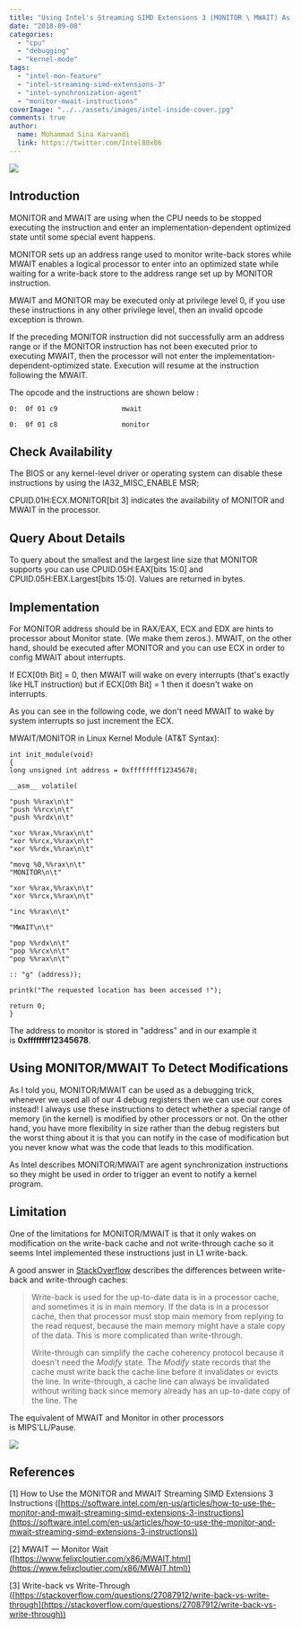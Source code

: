 ```yaml
---
title: "Using Intel's Streaming SIMD Extensions 3 (MONITOR \ MWAIT) As A Kernel Debugging Trick"
date: "2018-09-08"
categories: 
  - "cpu"
  - "debugging"
  - "kernel-mode"
tags: 
  - "intel-mon-feature"
  - "intel-streaming-simd-extensions-3"
  - "intel-synchronization-agent"
  - "monitor-mwait-instructions"
coverImage: "../../assets/images/intel-inside-cover.jpg"
comments: true
author:
  name: Mohammad Sina Karvandi
  link: https://twitter.com/Intel80x86
---
```


![](../../assets/images/intel-inside-cover.jpg)

## **Introduction**

MONITOR and MWAIT are using when the CPU needs to be stopped executing the instruction and enter an implementation-dependent optimized state until some special event happens.

MONITOR sets up an address range used to monitor write-back stores while MWAIT enables a logical processor to enter into an optimized state while waiting for a write-back store to the address range set up by MONITOR instruction.

MWAIT and MONITOR may be executed only at privilege level 0, if you use these instructions in any other privilege level, then an invalid opcode exception is thrown.

If the preceding MONITOR instruction did not successfully arm an address range or if the MONITOR instruction has not been executed prior to executing MWAIT, then the processor will not enter the implementation-dependent-optimized state. Execution will resume at the instruction following the MWAIT.

The opcode and the instructions are shown below :

```
0:  0f 01 c9                mwait
```

```
0:  0f 01 c8                monitor
```

## **Check Availability**

The BIOS or any kernel-level driver or operating system can disable these instructions by using the IA32\_MISC\_ENABLE MSR;

CPUID.01H:ECX.MONITOR\[bit 3\] indicates the availability of MONITOR and MWAIT in the processor.

## **Query About Details**

To query about the smallest and the largest line size that MONITOR supports you can use CPUID.05H:EAX\[bits 15:0\] and CPUID.05H:EBX.Largest\[bits 15:0\]. Values are returned in bytes.

## **Implementation**

For MONITOR address should be in RAX/EAX, ECX and EDX are hints to processor about Monitor state. (We make them zeros.). MWAIT, on the other hand, should be executed after MONITOR and you can use ECX in order to config MWAIT about interrupts.

If ECX\[0th Bit\] = 0, then MWAIT will wake on every interrupts (that's exactly like HLT instruction) but if ECX\[0th Bit\] = 1 then it doesn't wake on interrupts.

As you can see in the following code, we don't need MWAIT to wake by system interrupts so just increment the ECX.

MWAIT/MONITOR in Linux Kernel Module (AT&T Syntax):

```
int init_module(void)
{
long unsigned int address = 0xffffffff12345678; 

__asm__ volatile(

"push %%rax\n\t"
"push %%rcx\n\t"
"push %%rdx\n\t"

"xor %%rax,%%rax\n\t"
"xor %%rcx,%%rax\n\t"
"xor %%rdx,%%rax\n\t"

"movq %0,%%rax\n\t"
"MONITOR\n\t"

"xor %%rax,%%rax\n\t"
"xor %%rcx,%%rax\n\t"

"inc %%rax\n\t"

"MWAIT\n\t"

"pop %%rdx\n\t"
"pop %%rcx\n\t"
"pop %%rax\n\t"

:: "g" (address));

printk("The requested location has been accessed !");

return 0;
}
```

The address to monitor is stored in "address" and in our example it is **0xffffffff12345678**.

## **Using MONITOR/MWAIT To Detect Modifications**

As I told you, MONITOR/MWAIT can be used as a debugging trick, whenever we used all of our 4 debug registers then we can use our cores instead! I always use these instructions to detect whether a special range of memory (in the kernel) is modified by other processors or not. On the other hand, you have more flexibility in size rather than the debug registers but the worst thing about it is that you can notify in the case of modification but you never know what was the code that leads to this modification.

As Intel describes MONITOR/MWAIT are agent synchronization instructions so they might be used in order to trigger an event to notify a kernel program.

## **Limitation**

One of the limitations for MONITOR/MWAIT is that it only wakes on modification on the write-back cache and not write-through cache so it seems Intel implemented these instructions just in L1 write-back.

A good answer in [StackOverflow](https://stackoverflow.com/questions/27087912/write-back-vs-write-through) describes the differences between write-back and write-through caches:

> Write-back is used for the up-to-date data is in a processor cache, and sometimes it is in main memory. If the data is in a processor cache, then that processor must stop main memory from replying to the read request, because the main memory might have a stale copy of the data. This is more complicated than write-through.
> 
> Write-through can simplify the cache coherency protocol because it doesn't need the _Modify_ state. The _Modify_ state records that the cache must write back the cache line before it invalidates or evicts the line. In write-through, a cache line can always be invalidated without writing back since memory already has an up-to-date copy of the line. The

The equivalent of MWAIT and Monitor in other processors is MIPS'LL/Pause.

![](../../assets/images/anime-girl-computer-animated.jpg)

## **References**

\[1\] How to Use the MONITOR and MWAIT Streaming SIMD Extensions 3 Instructions ([https://software.intel.com/en-us/articles/how-to-use-the-monitor-and-mwait-streaming-simd-extensions-3-instructions](https://software.intel.com/en-us/articles/how-to-use-the-monitor-and-mwait-streaming-simd-extensions-3-instructions))

\[2\] MWAIT — Monitor Wait ([https://www.felixcloutier.com/x86/MWAIT.html](https://www.felixcloutier.com/x86/MWAIT.html))

\[3\] Write-back vs Write-Through ([https://stackoverflow.com/questions/27087912/write-back-vs-write-through](https://stackoverflow.com/questions/27087912/write-back-vs-write-through))
